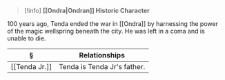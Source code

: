 >[!info] 
>**[[Ondra|Ondran]] Historic Character**
>

100 years ago, Tenda ended the war in [[Ondra]] by harnessing the power of the magic wellspring beneath the city. He was left in a coma and is unable to die.

| § | Relationships |
| ---- | ---- |
| [[Tenda Jr.]] | Tenda is Tenda Jr's father. |
